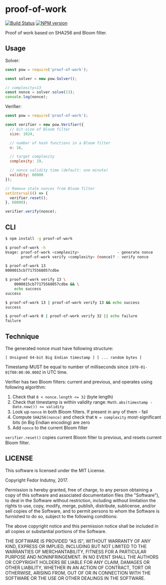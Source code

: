 # proof-of-work
[![Build Status](https://secure.travis-ci.org/indutny/proof-of-work.png)](http://travis-ci.org/indutny/proof-of-work)
[![NPM version](https://badge.fury.io/js/proof-of-work.svg)](http://badge.fury.io/js/proof-of-work)

Proof of work based on SHA256 and Bloom filter.

## Usage

Solver:
```js
const pow = require('proof-of-work');

const solver = new pow.Solver();

// complexity=13
const nonce = solver.solve(13);
console.log(nonce);
```

Verifier:
```js
const pow = require('proof-of-work');

const verifier = new pow.Verifier({
  // bit-size of Bloom filter
  size: 1024,

  // number of hash functions in a Bloom filter
  n: 16,

  // target complexity
  complexity: 19,

  // nonce validity time (default: one minute)
  validity: 60000
});

// Remove stale nonces from Bloom filter
setInterval(() => {
  verifier.reset();
}, 60000);

verifier.verify(nonce);
```

## CLI

```bash
$ npm install -g proof-of-work

$ proof-of-work -h
Usage: proof-of-work <complexity>                 - generate nonce
       proof-of-work verify <complexity> (nonce)? - verify nonce

$ proof-of-work 13
0000015cb77175568057cdbe

$ proof-of-work verify 13 \
    0000015cb77175568057cdbe && \
    echo success
success

$ proof-of-work 13 | proof-of-work verify 13 && echo success
success

$ proof-of-work 0 | proof-of-work verify 32 || echo failure
failure
```

## Technique

The generated nonce must have following structure:

```
[ Unsigned 64-bit Big Endian timestamp ] [ ... random bytes ]
```

Timestamp MUST be equal to number of milliseconds since
`1970-01-01T00:00:00.000Z` in UTC time.

Verifier has two Bloom filters: current and previous, and operates using
following algorithm:

1. Check that `8 < nonce.length <= 32` (byte length)
2. Check that timestamp is within validity range:
   `Math.abs(timestamp - Date.now()) <= validity`
3. Look up `nonce` in both Bloom filters. If present in any of them - fail
4. Compute `SHA256(nonce)` and check that `N = complexity` most-significant bits
   (in Big Endian encoding) are zero
5. Add `nonce` to the current Bloom filter

`verifier.reset()` copies current Bloom filter to previous, and resets current
Bloom filter.

## LICENSE

This software is licensed under the MIT License.

Copyright Fedor Indutny, 2017.

Permission is hereby granted, free of charge, to any person obtaining a
copy of this software and associated documentation files (the
"Software"), to deal in the Software without restriction, including
without limitation the rights to use, copy, modify, merge, publish,
distribute, sublicense, and/or sell copies of the Software, and to permit
persons to whom the Software is furnished to do so, subject to the
following conditions:

The above copyright notice and this permission notice shall be included
in all copies or substantial portions of the Software.

THE SOFTWARE IS PROVIDED "AS IS", WITHOUT WARRANTY OF ANY KIND, EXPRESS
OR IMPLIED, INCLUDING BUT NOT LIMITED TO THE WARRANTIES OF
MERCHANTABILITY, FITNESS FOR A PARTICULAR PURPOSE AND NONINFRINGEMENT. IN
NO EVENT SHALL THE AUTHORS OR COPYRIGHT HOLDERS BE LIABLE FOR ANY CLAIM,
DAMAGES OR OTHER LIABILITY, WHETHER IN AN ACTION OF CONTRACT, TORT OR
OTHERWISE, ARISING FROM, OUT OF OR IN CONNECTION WITH THE SOFTWARE OR THE
USE OR OTHER DEALINGS IN THE SOFTWARE.
